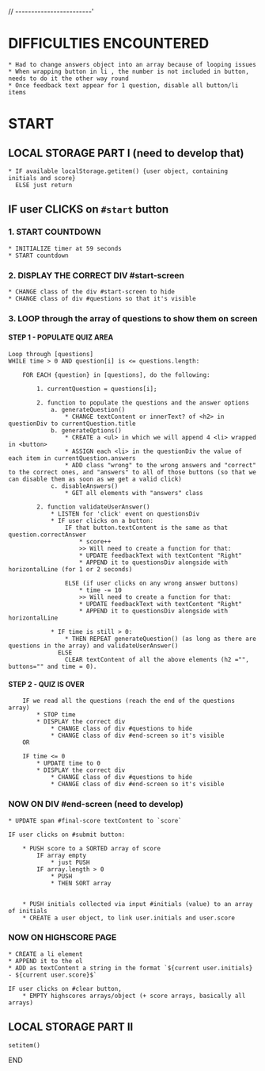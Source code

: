 <!-- // Needed to create
// - <p> containing a vertical line and the word "Wrong!" with data attribute right/wrong to be reuse
// - score variable to store score
// - an array of user objects > to store user.initials and user.score at the end
// - an array of score
// - an array of initial
// * might need to create 4 buttons in questionsDiv to be used for each question
// * currentQuestion variable

// REMOVE functions argument on populatequiz etc()
// As long there is questions available, populateQuiz()
// After ValidateUSerAnswer() we need to Disable buttons or remove list item class
-->

// ------------------------'

# DIFFICULTIES ENCOUNTERED

    * Had to change answers object into an array because of looping issues
    * When wrapping button in li , the number is not included in button, needs to do it the other way round
    * Once feedback text appear for 1 question, disable all button/li items

# START

## LOCAL STORAGE PART I (need to develop that)

    * IF available localStorage.getitem() {user object, containing initials and score}
      ELSE just return

## IF user CLICKS on `#start` button

### 1. START COUNTDOWN

    * INITIALIZE timer at 59 seconds
    * START countdown

### 2. DISPLAY THE CORRECT DIV #start-screen

    * CHANGE class of the div #start-screen to hide
    * CHANGE class of div #questions so that it's visible

### 3. LOOP through the array of questions to show them on screen

#### STEP 1 - POPULATE QUIZ AREA

    Loop through [questions]
    WHILE time > 0 AND question[i] is <= questions.length:

        FOR EACH {question} in [questions], do the following:

            1. currentQuestion = questions[i];

            2. function to populate the questions and the answer options
                a. generateQuestion()
                    * CHANGE textContent or innerText? of <h2> in questionDiv to currentQuestion.title
                b. generateOptions()
                    * CREATE a <ul> in which we will append 4 <li> wrapped in <button>
                    * ASSIGN each <li> in the questionDiv the value of each item in currentQuestion.answers
                    * ADD class "wrong" to the wrong answers and "correct" to the correct ones, and "answers" to all of those buttons (so that we can disable them as soon as we get a valid click)
                c. disableAnswers()
                    * GET all elements with "answers" class

            2. function validateUserAnswer()
                * LISTEN for 'click' event on questionsDiv
                * IF user clicks on a button:
                    IF that button.textContent is the same as that question.correctAnswer
                        * score++
                        >> Will need to create a function for that:
                        * UPDATE feedbackText with textContent "Right"
                        * APPEND it to questionsDiv alongside with horizontalLine (for 1 or 2 seconds)

                    ELSE (if user clicks on any wrong answer buttons)
                        * time -= 10
                        >> Will need to create a function for that:
                        * UPDATE feedbackText with textContent "Right"
                        * APPEND it to questionsDiv alongside with horizontalLine

                * IF time is still > 0:
                    * THEN REPEAT generateQuestion() (as long as there are questions in the array) and validateUserAnswer()
                  ELSE
                    CLEAR textContent of all the above elements (h2 ="", buttons="" and time = 0).

#### STEP 2 - QUIZ IS OVER

        IF we read all the questions (reach the end of the questions array)
            * STOP time
            * DISPLAY the correct div
                * CHANGE class of div #questions to hide
                * CHANGE class of div #end-screen so it's visible
        OR

        IF time <= 0
            * UPDATE time to 0
            * DISPLAY the correct div
                * CHANGE class of div #questions to hide
                * CHANGE class of div #end-screen so it's visible

### NOW ON DIV #end-screen (need to develop)

    * UPDATE span #final-score textContent to `score`

    IF user clicks on #submit button:

        * PUSH score to a SORTED array of score
            IF array empty
                * just PUSH
            IF array.length > 0
                * PUSH
                * THEN SORT array


        * PUSH initials collected via input #initials (value) to an array of initials
        * CREATE a user object, to link user.initials and user.score

### NOW ON HIGHSCORE PAGE

    * CREATE a li element
    * APPEND it to the ol
    * ADD as textContent a string in the format `${current user.initials} - ${current user.score}$`

    IF user clicks on #clear button,
        * EMPTY highscores arrays/object (+ score arrays, basically all arrays)

## LOCAL STORAGE PART II

    setitem()

END
